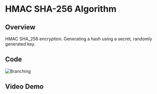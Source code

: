 # HMAC SHA-256 Algorithm

## Overview
HMAC SHA_256 encryption. Generating a hash using a secret, randomly generated key.

## Code
![Branching](https://guides.github.com/activities/hello-world/branching.png)


## Video Demo

